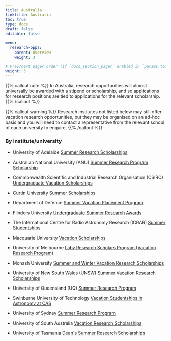```yaml
---
title: Australia
linktitle: Australia
toc: true
type: docs
draft: false
editable: false

menu:
  research-opps:
    parent: Overview
    weight: 3

# Prev/next pager order (if `docs_section_pager` enabled in `params.toml`)
weight: 3
---
```


{{% callout note %}}
In Australia, research opportunities will almost universally be awarded with a stipend or scholarship, and so applications for research positions are tied to applications for the relevant scholarship.
{{% /callout %}}

{{% callout warning %}}
Research institutes not listed below may still offer vacation research opportunities, but they may be organised on an ad-hoc basis and you will need to contact a representative from the relevant school of each university to enquire.
{{% /callout %}}

### By institute/university
 
- University of Adelaide [Summer Research Scholarships](https://scholarships.adelaide.edu.au/Scholarships/undergraduate/all-faculties/adelaide-summer-research-scholarships)

- Australian National University (ANU) [Summer Research Program Scholarship](https://physics.anu.edu.au/study/summerscholarships/)
  
- Commonwealth Scientific and Industrial Research Organisation (CSIRO) [Undergraduate Vacation Scholarships](https://www.csiro.au/en/Careers/Studentships/Vacation-scholarships)
    
- Curtin University [Summer Scholarships](https://scieng.curtin.edu.au/schools/electrical-eng-computing-maths/physics-and-astronomy/scholarships-2/)
  
- Department of Defence [Summer Vacation Placement Program](https://www.dst.defence.gov.au/careers/student-opportunities/summer-vacation-placement-program)
    
- Flinders University [Undergraduate Summer Research Awards](https://students.flinders.edu.au/cse/undergraduate-summer-research-awards)
    
- The International Centre for Radio Astronomy Research (ICRAR) [Summer Studentships](https://www.icrar.org/study-with-icrar/studentships/)

- Macquarie University [Vacation Scholarships](https://www.mq.edu.au/faculty-of-science-and-engineering/departments-and-schools/department-of-physics-and-astronomy/study-with-us/vacation-scholarships)
    
- University of Melbourne [Laby Research Scholars Program (Vacation Research Program)](https://physics.unimelb.edu.au/study/Scholarships/laby-research-scholars-program)
  
- Monash University [Summer and Winter Vacation Research Scholarships](https://www.monash.edu/study/fees-scholarships/scholarships/summer-winter)

- University of New South Wales (UNSW) [Summer Vacation Research Scholarships](https://www.science.unsw.edu.au/student-life/student-opportunities/internships/summer-vacation-research-scholarships)

- University of Queensland (UQ) [Summer Research Program](https://science.uq.edu.au/student-support/scholarships/undergraduate-scholarships/uq-summer-research-program)
  
- Swinburne University of Technology [Vacation Studentships in Astronomy at CAS](https://astronomy.swin.edu.au/study/vacstudents.html)

- University of Sydney [Summer Research Program](https://www.sydney.edu.au/students/summer-research-programs.html)
  
- University of South Australia [Vacation Research Scholarships](https://unisa.edu.au/research/degrees/scholarships/vacation-research-scholarships/)
  
- University of Tasmania [Dean's Summer Research Scholarships](https://info.scholarships.utas.edu.au/AwardDetails.aspx?AwardId=335)
    

 
